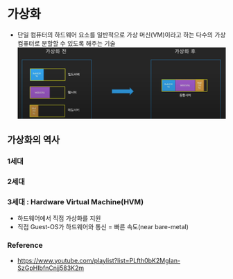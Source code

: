 # 가상화
* 단일 컴퓨터의 하드웨어 요소를 일반적으로 가상 머신(VM)이라고 하는 다수의 가상 컴퓨터로 분할할 수 있도록 해주는 기술
![alt text](../../img/aws/image-1.png)

## 가상화의 역사
### 1세대
### 2세대
### 3세대 : Hardware Virtual Machine(HVM)
* 하드웨어에서 직접 가상화를 지원
* 직접 Guest-OS가 하드웨어와 통신 = 빠른 속도(near bare-metal)


### Reference
-  https://www.youtube.com/playlist?list=PLfth0bK2MgIan-SzGpHIbfnCnjj583K2m